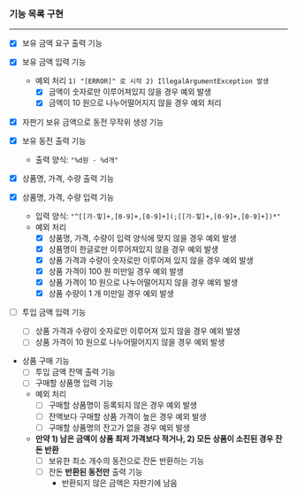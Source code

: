 ### 기능 목록 구현
***
- [X] 보유 금액 요구 출력 기능
- [X] 보유 금액 입력 기능
  - 예외 처리 `1) "[ERROR]" 로 시작 2) IllegalArgumentException 발생`
    - [X] 금액이 숫자로만 이루어져있지 않을 경우 예외 발생
    - [X] 금액이 10 원으로 나누어떨어지지 않을 경우 예외 처리

- [X] 자판기 보유 금액으로 동전 무작위 생성 기능

- [x] 보유 동전 출력 기능
  - 출력 양식: `"%d원 - %d개"`

- [X] 상품명, 가격, 수량 출력 기능
- [X] 상품명, 가격, 수량 입력 기능
  - 입력 양식: `"^[[가-힣]+,[0-9]+,[0-9]+](;[[가-힣]+,[0-9]+,[0-9]+])*"`
  - 예외 처리
    - [X] 상품명, 가격, 수량이 입력 양식에 맞지 않을 경우 예외 발생
    - [X] 상품명이 한글로만 이루어져있지 않을 경우 예외 발생
    - [X] 상품 가격과 수량이 숫자로만 이루어져 있지 않을 경우 예외 발생
    - [X] 상품 가격이 100 원 미만일 경우 예외 발생
    - [X] 상품 가격이 10 원으로 나누어떨어지지 않을 경우 예외 발생
    - [X] 상품 수량이 1 개 미만일 경우 예외 발생

- [ ] 투입 금액 입력 기능
  - [ ] 상품 가격과 수량이 숫자로만 이루어져 있지 않을 경우 예외 발생
  - [ ] 상품 가격이 10 원으로 나누어떨어지지 않을 경우 예외 발생

- 상품 구매 기능
  - [ ] 투입 금액 잔액 출력 기능
  - [ ] 구매할 상품명 입력 기능
  - 예외 처리
    - [ ] 구매할 상품명이 등록되지 않은 경우 예외 발생
    - [ ] 잔액보다 구매할 상품 가격이 높은 경우 예외 발생
    - [ ] 구매할 상품명의 잔고가 없을 경우 예외 발생
  - **만약 1) 남은 금액이 상품 최저 가격보다 적거나, 2) 모든 상품이 소진된 경우 잔돈 반환**
    - [ ] 보유한 최소 개수의 동전으로 잔돈 반환하는 기능
    - [ ] 잔돈 **반환된 동전만** 출력 기능
      - 반환되지 않은 금액은 자판기에 남음
  